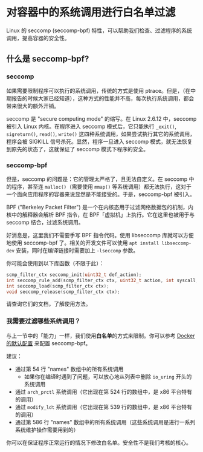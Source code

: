 # 对容器中的系统调用进行白名单过滤

Linux 的 seccomp (seccomp-bpf) 特性，可以帮助我们检查、过滤程序的系统调用，提高容器的安全性。

## 什么是 seccomp-bpf?

### seccomp

如果需要限制程序可以执行的系统调用，传统的方式是使用 ptrace。但是，（在中期报告的时候大家已经知道），这种方式的性能并不高，每次执行系统调用，都会带来很大的额外开销。

seccomp 是 "secure computing mode" 的缩写。在 Linux 2.6.12 中，seccomp 被引入 Linux 内核。在程序进入 seccomp 模式后，它只能执行 `_exit()`, `sigreturn()`, `read()`, `write()` 这四种系统调用，如果尝试执行其它的系统调用，程序会被 SIGKILL 信号杀死。显然，程序一旦进入 seccomp 模式，就无法恢复到原先的状态了，这就保证了 seccomp 模式下程序的安全。

### seccomp-bpf

但是，seccomp 的问题是：它的管理太严格了，且无法自定义。在 seccomp 中的程序，甚至连 `malloc()`（需要使用 `mmap()` 等系统调用）都无法执行，这对于一个面向应用程序的容器来说显然是不能接受的。于是，seccomp-bpf 被引入。

BPF ("Berkeley Packet Filter") 是一个在内核态用于过滤网络数据包的机制，内核中的解释器会解析 BPF 指令，在 BPF「虚拟机」上执行。它在这里也被用于与 seccomp 结合，过滤系统调用。

好消息是，这里我们不需要手写 BPF 指令代码。使用 libseccomp 库就可以方便地使用 seccomp-bpf 了。相关的开发文件可以使用 `apt install libseccomp-dev` 安装，同时在编译链接时需要加上 `-lseccomp` 参数。

你可能会使用到以下库函数（不限于此）：

```c
scmp_filter_ctx seccomp_init(uint32_t def_action);
int seccomp_rule_add(scmp_filter_ctx ctx, uint32_t action, int syscall, unsigned int arg_cnt, ...);
int seccomp_load(scmp_filter_ctx ctx);
void seccomp_release(scmp_filter_ctx ctx);
```

请查询它们的文档，了解使用方法。

### 我需要过滤哪些系统调用？

与上一节中的「能力」一样，我们使用**白名单**的方式来限制。你可以参考 [Docker 的默认配置](https://github.com/moby/moby/blob/f6a5ccf492e8eab969ffad8404117806b4a15a35/profiles/seccomp/default.json) 来配置 seccomp-bpf。

建议：

- 通过第 54 行 "names" 数组中的所有系统调用
    - 如果你在编译时遇到了问题，可以放心地从列表中删除 `io_uring` 开头的系统调用
- 通过 `arch_prctl` 系统调用（它出现在第 524 行的数组中，是 x86 平台特有的调用）
- 通过 `modify_ldt` 系统调用（它出现在第 539 行的数组中，是 x86 平台特有的调用）
- 通过第 586 行 "names" 数组中的所有系统调用（这些系统调用是进行一系列系统维护操作需要用到的）

你可以在保证程序正常运行的情况下修改白名单。安全性不是我们考核的核心。
